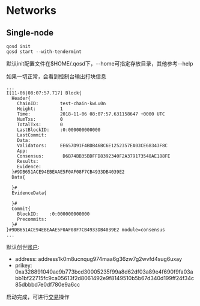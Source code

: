 # Networks

## Single-node
```
qosd init
qosd start --with-tendermint
```
默认init配置文件在$HOME/.qosd下，--home可指定存放目录，其他参考--help

如果一切正常，会看到控制台输出打块信息

```
...
I[11-06|08:07:57.717] Block{
  Header{
    ChainID:        test-chain-kwLu0n
    Height:         1
    Time:           2018-11-06 08:07:57.631158647 +0000 UTC
    NumTxs:         0
    TotalTxs:       0
    LastBlockID:    :0:000000000000
    LastCommit:
    Data:
    Validators:     EE657D91F4BDB46BC6E1252357EA03CE68343F8C
    App:
    Consensus:       D6B74BB35BDFFD8392340F2A379173548AE188FE
    Results:
    Evidence:
  }#9DB651ACE94EBEAAE5F0AF08F7CB4933DB4039E2
  Data{

  }#
  EvidenceData{

  }#
  Commit{
    BlockID:    :0:000000000000
    Precommits:
  }#
}#9DB651ACE94EBEAAE5F0AF08F7CB4933DB4039E2 module=consensus
...
```

默认创世[账户](../spec/account.md):
* address: address1k0m8ucnqug974maa6g36zw7g2wvfd4sug6uxay
* prikey: 0xa328891040ae9b773bcd30005235f99a8d62df03a89e4f690f9fa03abb1bf22715fc9ca05613f2d8061492e9f8149510b5b67d340d199ff24f34c85dbbbd7e0df780e9a6cc

启动完成，可进行[交易](../client/txs.md)操作
